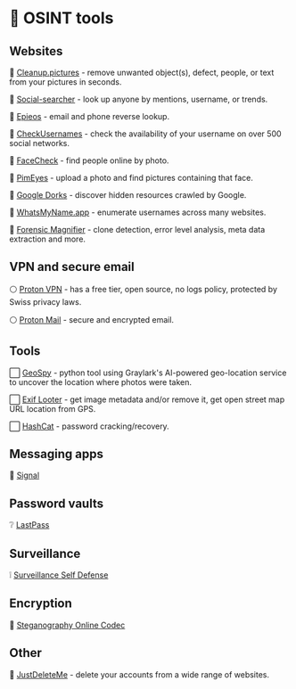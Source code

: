 #  🐇 OSINT tools
## Websites
🤍 [Cleanup.pictures](https://cleanup.pictures/) - remove unwanted object(s), defect, people, or text from your pictures in seconds.

🤍 [Social-searcher](https://www.social-searcher.com/) - look up anyone by mentions, username, or trends.

🤍 [Epieos](https://epieos.com/) - email and phone reverse lookup.

🤍 [CheckUsernames](https://checkusernames.com/) - check the availability of your username on over 500 social networks.

🤍 [FaceCheck](https://facecheck.id/) - find people online by photo.

🤍 [PimEyes](https://pimeyes.com/en) - upload a photo and find pictures containing that face.

🤍 [Google Dorks](https://www.exploit-db.com/google-hacking-database) - discover hidden resources crawled by Google.

🤍 [WhatsMyName.app](https://whatsmyname.app/) - enumerate usernames across many websites.

🤍 [Forensic Magnifier](https://29a.ch/photo-forensics/#forensic-magnifier) - clone detection, error level analysis, meta data extraction and more.


## VPN and secure email

⚪ [Proton VPN](https://protonvpn.com/) - has a free tier, open source, no logs policy, protected by Swiss privacy laws.

⚪ [Proton Mail](https://proton.me/mail) - secure and encrypted email.

## Tools

⬜ [GeoSpy](https://github.com/atiilla/geospy) - python tool using Graylark's AI-powered geo-location service to uncover the location where photos were taken.

⬜ [Exif Looter](https://github.com/aydinnyunus/exiflooter) - get image metadata and/or remove it, get open street map URL location from GPS.

⬜ [HashCat](https://hashcat.net/hashcat/) - password cracking/recovery.


## Messaging apps

💬 [Signal](https://signal.org/)

## Password vaults

❔ [LastPass](https://www.lastpass.com/)

## Surveillance

❕ [Surveillance Self Defense](https://ssd.eff.org/)

## Encryption

🔳 [Steganography Online Codec](https://www.pelock.com/products/steganography-online-codec)

## Other

🥼 [JustDeleteMe](https://backgroundchecks.org/justdeleteme/) - delete your accounts from a wide range of websites.

